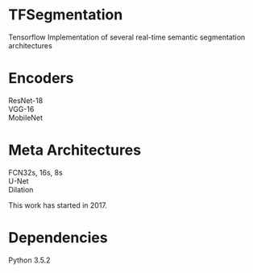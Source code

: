 # TFSegmentation
Tensorflow Implementation of several real-time semantic segmentation architectures  

# Encoders
ResNet-18  
VGG-16  
MobileNet  

# Meta Architectures
FCN32s, 16s, 8s  
U-Net  
Dilation  

This work has started in 2017.  

# Dependencies
Python 3.5.2  
